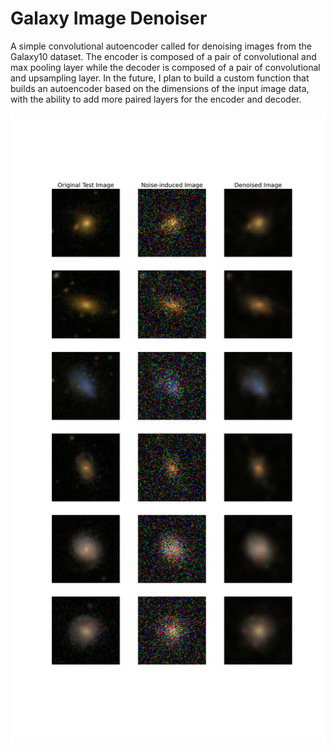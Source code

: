 # Galaxy Image Denoiser
 A simple convolutional autoencoder called for denoising images from the Galaxy10 dataset. The encoder is composed of a pair of convolutional and max pooling layer while the decoder is composed of a pair of convolutional and upsampling layer. In the future, I plan to build a custom function that builds an autoencoder based on the dimensions of the input image data, with the ability to add more paired layers for the encoder and decoder.
 
 ![output](https://github.com/LanzLagman/Galaxy-Image-Denoiser/blob/main/Data/Output/Plots/gal10_autoencoder_output_overview_gnoise_0.2.png)
 
